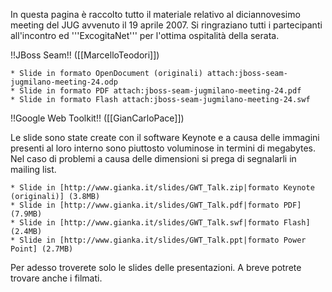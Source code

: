In questa pagina è raccolto tutto il materiale relativo al diciannovesimo meeting del JUG avvenuto il 19 aprile 2007. Si ringraziano tutti i partecipanti all'incontro ed '''ExcogitaNet''' per l'ottima ospitalità della serata.

!!JBoss Seam!!
([[MarcelloTeodori]])

	* Slide in formato OpenDocument (originali) attach:jboss-seam-jugmilano-meeting-24.odp
	* Slide in formato PDF attach:jboss-seam-jugmilano-meeting-24.pdf
	* Slide in formato Flash attach:jboss-seam-jugmilano-meeting-24.swf

!!Google Web Toolkit!!
([[GianCarloPace]])

Le slide sono state create con il software Keynote e a causa delle immagini presenti al loro interno sono piuttosto voluminose in termini di megabytes.
Nel caso di problemi a causa delle dimensioni si prega di segnalarli in mailing list. 

	* Slide in [http://www.gianka.it/slides/GWT_Talk.zip|formato Keynote (originali)] (3.8MB)
	* Slide in [http://www.gianka.it/slides/GWT_Talk.pdf|formato PDF] (7.9MB)
	* Slide in [http://www.gianka.it/slides/GWT_Talk.swf|formato Flash] (2.4MB)
	* Slide in [http://www.gianka.it/slides/GWT_Talk.ppt|formato Power Point] (2.7MB)

Per adesso troverete solo le slides delle presentazioni. A breve potrete trovare anche i filmati.
